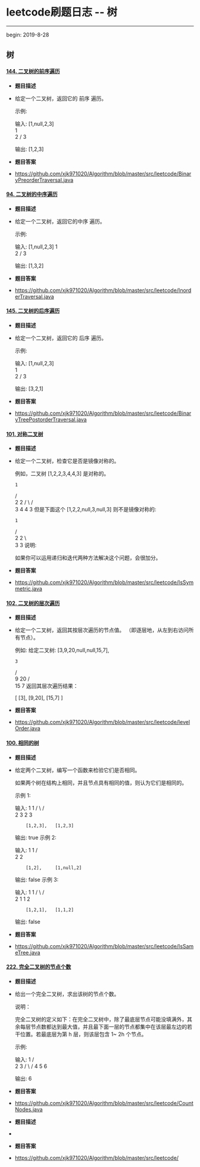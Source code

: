 # leetcode刷题日志 -- 树

---

begin: 2019-8-28

## 树

#### [144. 二叉树的前序遍历](https://leetcode-cn.com/problems/binary-tree-preorder-traversal/)

- **题目描述**

- 给定一个二叉树，返回它的 前序 遍历。

   示例:

  输入: [1,null,2,3]  
     1
      \
       2
      /
     3 

  输出: [1,2,3]

- **题目答案**

- https://github.com/xjk971020/Algorithm/blob/master/src/leetcode/BinaryPreorderTraversal.java

#### [94. 二叉树的中序遍历](https://leetcode-cn.com/problems/binary-tree-inorder-traversal/)

- **题目描述**

- 给定一个二叉树，返回它的中序 遍历。

  示例:

  输入: [1,null,2,3]
     1
      \
       2
      /
     3

  输出: [1,3,2]

- **题目答案**

- https://github.com/xjk971020/Algorithm/blob/master/src/leetcode/InorderTraversal.java

#### [145. 二叉树的后序遍历](https://leetcode-cn.com/problems/binary-tree-postorder-traversal/)

- **题目描述**

- 给定一个二叉树，返回它的 后序 遍历。

  示例:

  输入: [1,null,2,3]  
     1
      \
       2
      /
     3 

  输出: [3,2,1]

- **题目答案**

- https://github.com/xjk971020/Algorithm/blob/master/src/leetcode/BinaryTreePostorderTraversal.java

#### [101. 对称二叉树](https://leetcode-cn.com/problems/symmetric-tree/)

- **题目描述**

- 给定一个二叉树，检查它是否是镜像对称的。

  例如，二叉树 [1,2,2,3,4,4,3] 是对称的。

      1
     / \
    2   2
   / \ / \
  3  4 4  3
  但是下面这个 [1,2,2,null,3,null,3] 则不是镜像对称的:

      1
     / \
    2   2
     \   \
     3    3
  说明:

  如果你可以运用递归和迭代两种方法解决这个问题，会很加分。

- **题目答案**

- https://github.com/xjk971020/Algorithm/blob/master/src/leetcode/IsSymmetric.java

#### [102. 二叉树的层次遍历](https://leetcode-cn.com/problems/binary-tree-level-order-traversal/)

- **题目描述**

- 给定一个二叉树，返回其按层次遍历的节点值。 （即逐层地，从左到右访问所有节点）。

  例如:
  给定二叉树: [3,9,20,null,null,15,7],

      3
     / \
    9  20
      /  \
     15   7
  返回其层次遍历结果：

  [
    [3],
    [9,20],
    [15,7]
  ]

- **题目答案**

- https://github.com/xjk971020/Algorithm/blob/master/src/leetcode/levelOrder.java

#### [100. 相同的树](https://leetcode-cn.com/problems/same-tree/)

- **题目描述**

- 给定两个二叉树，编写一个函数来检验它们是否相同。

  如果两个树在结构上相同，并且节点具有相同的值，则认为它们是相同的。

  示例 1:

  输入:       1         1
            / \       / \
           2   3     2   3

          [1,2,3],   [1,2,3]

  输出: true
  示例 2:

  输入:      1          1
            /           \
           2             2

          [1,2],     [1,null,2]

  输出: false
  示例 3:

  输入:       1         1
            / \       / \
           2   1     1   2

          [1,2,1],   [1,1,2]

  输出: false

- **题目答案**

- https://github.com/xjk971020/Algorithm/blob/master/src/leetcode/IsSameTree.java

#### [222. 完全二叉树的节点个数](https://leetcode-cn.com/problems/count-complete-tree-nodes/)

- **题目描述**

- 给出一个完全二叉树，求出该树的节点个数。

  说明：

  完全二叉树的定义如下：在完全二叉树中，除了最底层节点可能没填满外，其余每层节点数都达到最大值，并且最下面一层的节点都集中在该层最左边的若干位置。若最底层为第 h 层，则该层包含 1~ 2h 个节点。

  示例:

  输入: 
      1
     / \
    2   3
   / \  /
  4  5 6

  输出: 6

- **题目答案**

- https://github.com/xjk971020/Algorithm/blob/master/src/leetcode/CountNodes.java

- **题目描述**
- 
- **题目答案**
- https://github.com/xjk971020/Algorithm/blob/master/src/leetcode/